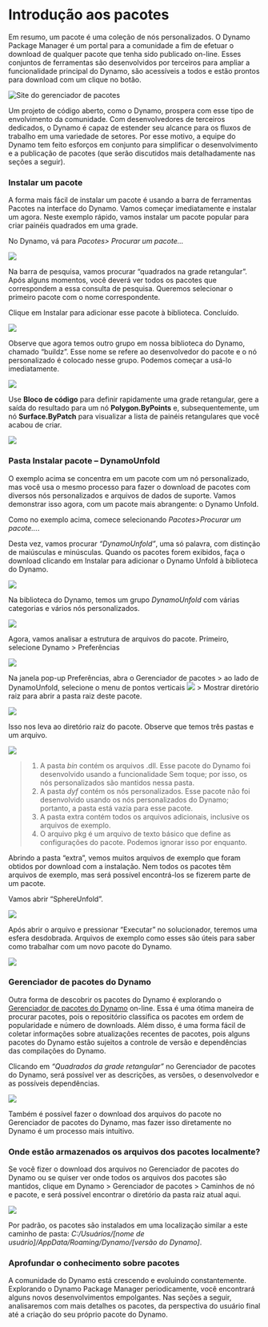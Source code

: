 # Introdução aos pacotes

Em resumo, um pacote é uma coleção de nós personalizados. O Dynamo Package Manager é um portal para a comunidade a fim de efetuar o download de qualquer pacote que tenha sido publicado on-line. Esses conjuntos de ferramentas são desenvolvidos por terceiros para ampliar a funcionalidade principal do Dynamo, são acessíveis a todos e estão prontos para download com um clique no botão.

![Site do gerenciador de pacotes](../images/6-2/1/dpm.jpg)

Um projeto de código aberto, como o Dynamo, prospera com esse tipo de envolvimento da comunidade. Com desenvolvedores de terceiros dedicados, o Dynamo é capaz de estender seu alcance para os fluxos de trabalho em uma variedade de setores. Por esse motivo, a equipe do Dynamo tem feito esforços em conjunto para simplificar o desenvolvimento e a publicação de pacotes (que serão discutidos mais detalhadamente nas seções a seguir).

### Instalar um pacote

A forma mais fácil de instalar um pacote é usando a barra de ferramentas Pacotes na interface do Dynamo. Vamos começar imediatamente e instalar um agora. Neste exemplo rápido, vamos instalar um pacote popular para criar painéis quadrados em uma grade.

No Dynamo, vá para _Pacotes> Procurar um pacote..._

![](../images/6-2/1/packageintroduction-installingapackage01.jpg)

Na barra de pesquisa, vamos procurar “quadrados na grade retangular”. Após alguns momentos, você deverá ver todos os pacotes que correspondem a essa consulta de pesquisa. Queremos selecionar o primeiro pacote com o nome correspondente.

Clique em Instalar para adicionar esse pacote à biblioteca. Concluído.

![](../images/6-2/1/packageintroduction-installingapackage02.jpg)

Observe que agora temos outro grupo em nossa biblioteca do Dynamo, chamado “buildz”. Esse nome se refere ao desenvolvedor do pacote e o nó personalizado é colocado nesse grupo. Podemos começar a usá-lo imediatamente.

![](../images/6-2/1/packageintroduction-installingapackage03.jpg)

Use **Bloco de código** para definir rapidamente uma grade retangular, gere a saída do resultado para um nó **Polygon.ByPoints** e, subsequentemente, um nó **Surface.ByPatch** para visualizar a lista de painéis retangulares que você acabou de criar.

![](../images/6-2/1/packageintroduction-installingapackage04.jpg)

### Pasta Instalar pacote – DynamoUnfold

O exemplo acima se concentra em um pacote com um nó personalizado, mas você usa o mesmo processo para fazer o download de pacotes com diversos nós personalizados e arquivos de dados de suporte. Vamos demonstrar isso agora, com um pacote mais abrangente: o Dynamo Unfold.

Como no exemplo acima, comece selecionando _Pacotes>Procurar um pacote..._.

Desta vez, vamos procurar _“DynamoUnfold”_, uma só palavra, com distinção de maiúsculas e minúsculas. Quando os pacotes forem exibidos, faça o download clicando em Instalar para adicionar o Dynamo Unfold à biblioteca do Dynamo.

![](../images/6-2/1/packageintroduction-installingpackagefolder01.jpg)

Na biblioteca do Dynamo, temos um grupo _DynamoUnfold_ com várias categorias e vários nós personalizados.

![](../images/6-2/1/packageintroduction-installingpackagefolder02.jpg)

Agora, vamos analisar a estrutura de arquivos do pacote. Primeiro, selecione Dynamo > Preferências

![](../images/6-2/1/packageintroduction-installingpackagefolder03.jpg)

Na janela pop-up Preferências, abra o Gerenciador de pacotes > ao lado de DynamoUnfold, selecione o menu de pontos verticais ![ ](../images/6-2/1/packageintroduction-verticaldotsmenu.jpg) > Mostrar diretório raiz para abrir a pasta raiz deste pacote.

![](../images/6-2/1/packageintroduction-installingpackagefolder04.jpg)

Isso nos leva ao diretório raiz do pacote. Observe que temos três pastas e um arquivo.

![](../images/6-2/1/packageintroduction-installingpackagefolder05.jpg)

> 1. A pasta _bin_ contém os arquivos .dll. Esse pacote do Dynamo foi desenvolvido usando a funcionalidade Sem toque; por isso, os nós personalizados são mantidos nessa pasta.
> 2. A pasta _dyf_ contém os nós personalizados. Esse pacote não foi desenvolvido usando os nós personalizados do Dynamo; portanto, a pasta está vazia para esse pacote.
> 3. A pasta extra contém todos os arquivos adicionais, inclusive os arquivos de exemplo.
> 4. O arquivo pkg é um arquivo de texto básico que define as configurações do pacote. Podemos ignorar isso por enquanto.

Abrindo a pasta “extra”, vemos muitos arquivos de exemplo que foram obtidos por download com a instalação. Nem todos os pacotes têm arquivos de exemplo, mas será possível encontrá-los se fizerem parte de um pacote.

Vamos abrir “SphereUnfold”.

![](../images/6-2/1/rd2.jpg)

Após abrir o arquivo e pressionar “Executar” no solucionador, teremos uma esfera desdobrada. Arquivos de exemplo como esses são úteis para saber como trabalhar com um novo pacote do Dynamo.

![](<../images/6-2/5/packageintroduction-installingpackagefolder07 (1).jpg>)

### Gerenciador de pacotes do Dynamo

Outra forma de descobrir os pacotes do Dynamo é explorando o [Gerenciador de pacotes do Dynamo](http://dynamopackages.com) on-line. Essa é uma ótima maneira de procurar pacotes, pois o repositório classifica os pacotes em ordem de popularidade e número de downloads. Além disso, é uma forma fácil de coletar informações sobre atualizações recentes de pacotes, pois alguns pacotes do Dynamo estão sujeitos a controle de versão e dependências das compilações do Dynamo.

Clicando em _“Quadrados da grade retangular”_ no Gerenciador de pacotes do Dynamo, será possível ver as descrições, as versões, o desenvolvedor e as possíveis dependências.

![](../images/6-2/1/dpm2.jpg)

Também é possível fazer o download dos arquivos do pacote no Gerenciador de pacotes do Dynamo, mas fazer isso diretamente no Dynamo é um processo mais intuitivo.

### Onde estão armazenados os arquivos dos pacotes localmente?

Se você fizer o download dos arquivos no Gerenciador de pacotes do Dynamo ou se quiser ver onde todos os arquivos dos pacotes são mantidos, clique em Dynamo > Gerenciador de pacotes > Caminhos de nó e pacote, e será possível encontrar o diretório da pasta raiz atual aqui.

![](../images/6-2/1/packageintroduction-installingpackagefolder08.jpg)

Por padrão, os pacotes são instalados em uma localização similar a este caminho de pasta: _C:/Usuários/[nome de usuário]/AppData/Roaming/Dynamo/[versão do Dynamo]_.

### Aprofundar o conhecimento sobre pacotes

A comunidade do Dynamo está crescendo e evoluindo constantemente. Explorando o Dynamo Package Manager periodicamente, você encontrará alguns novos desenvolvimentos empolgantes. Nas seções a seguir, analisaremos com mais detalhes os pacotes, da perspectiva do usuário final até a criação do seu próprio pacote do Dynamo.
